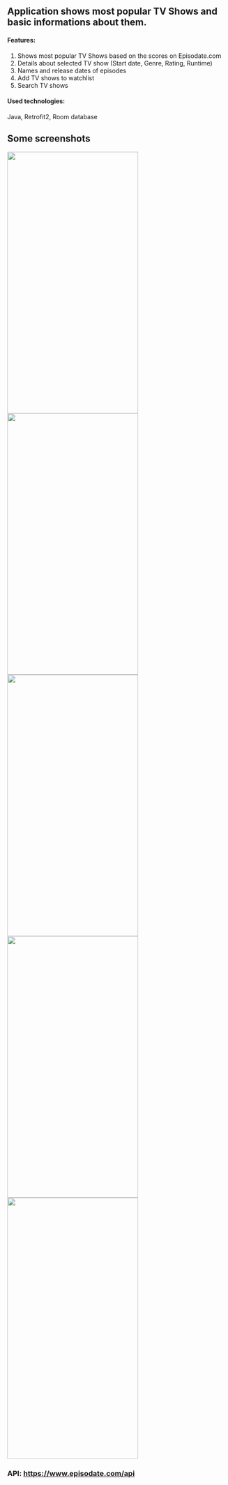 
## Application shows most popular TV Shows and basic informations about them. 

    
#### Features:
  1. Shows most popular TV Shows based on the scores on Episodate.com 
  2. Details about selected TV show (Start date, Genre, Rating, Runtime)
  3. Names and release dates of episodes
  4. Add TV shows to watchlist 
  5. Search TV shows
  
  
#### Used technologies:
Java, Retrofit2, Room database

## Some screenshots

<img src="https://i.hizliresim.com/9epzkq7.jpg" width = "300" height = "600"/> <img src="https://i.hizliresim.com/pmz2o02.jpg" width = "300" height = "600"/> <img src="https://i.hizliresim.com/sgux6us.jpg" width = "300" height = "600"/> <img src="https://i.hizliresim.com/zjay8dv.jpg" width = "300" height = "600"/> <img src="https://i.hizliresim.com/lbxzsox.jpg" width = "300" height = "600"/> 



### API: https://www.episodate.com/api
